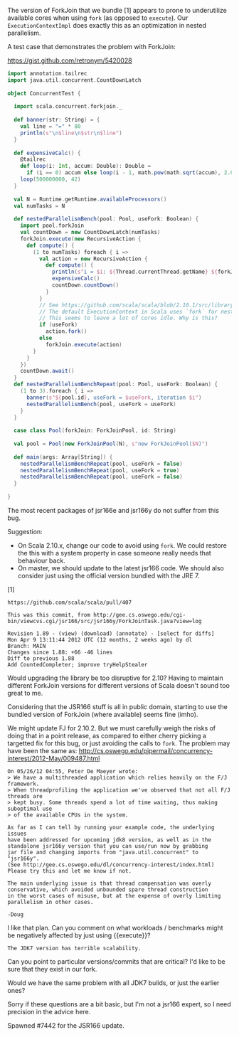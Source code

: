 The version of ForkJoin that we bundle [1] appears to prone to underutilize available cores when using `fork` (as opposed to `execute`). Our `ExecutionContextImpl` does exactly this as an optimization in nested parallelism.

A test case that demonstrates the problem with ForkJoin:

https://gist.github.com/retronym/5420028

```scala
import annotation.tailrec
import java.util.concurrent.CountDownLatch
 
object ConcurrentTest {
 
  import scala.concurrent.forkjoin._
 
  def banner(str: String) = {
    val line = "=" * 80
    println(s"\n$line\n$str\n$line")
  }
 
  def expensiveCalc() {
    @tailrec
    def loop(i: Int, accum: Double): Double =
      if (i == 0) accum else loop(i - 1, math.pow(math.sqrt(accum), 2.00001))
    loop(500000000, 42)
  }
 
  val N = Runtime.getRuntime.availableProcessors()
  val numTasks = N
 
  def nestedParallelismBench(pool: Pool, useFork: Boolean) {
    import pool.forkJoin
    val countDown = new CountDownLatch(numTasks)
    forkJoin.execute(new RecursiveAction {
      def compute() {
        (1 to numTasks) foreach { i =>
          val action = new RecursiveAction {
            def compute() {
              println(s"i = $i: ${Thread.currentThread.getName} ${forkJoin.toString.dropWhile(_ != '[')}")
              expensiveCalc()
              countDown.countDown()
            }
          }
          // See https://github.com/scala/scala/blob/2.10.1/src/library/scala/concurrent/impl/ExecutionContextImpl.scala#L118-#L120
          // The default ExecutionContext in Scala uses `fork` for nested parallelism.
          // This seems to leave a lot of cores idle. Why is this?
          if (useFork)
            action.fork()
          else
            forkJoin.execute(action)
        }
      }
    })
    countDown.await()
  }
  def nestedParallelismBenchRepeat(pool: Pool, useFork: Boolean) {
    (1 to 3).foreach { i =>
      banner(s"${pool.id}, useFork = $useFork, iteration $i")
      nestedParallelismBench(pool, useFork = useFork)
    }
  }
 
  case class Pool(forkJoin: ForkJoinPool, id: String)
 
  val pool = Pool(new ForkJoinPool(N), s"new ForkJoinPool($N)")
 
  def main(args: Array[String]) {
    nestedParallelismBenchRepeat(pool, useFork = false)
    nestedParallelismBenchRepeat(pool, useFork = true)
    nestedParallelismBenchRepeat(pool, useFork = false)
  }
 
}
```

The most recent packages of jsr166e and jsr166y do not suffer from this bug.

Suggestion:

 - On Scala 2.10.x, change our code to avoid using `fork`. We could restore the this with a system property in case someone really needs that behaviour back.
 - On master, we should update to the latest jsr166 code. We should also consider just using the official version bundled with the JRE 7.


[1] 

```
https://github.com/scala/scala/pull/407

This was this commit, from http://gee.cs.oswego.edu/cgi-bin/viewcvs.cgi/jsr166/src/jsr166y/ForkJoinTask.java?view=log

Revision 1.89 - (view) (download) (annotate) - [select for diffs] 
Mon Apr 9 13:11:44 2012 UTC (12 months, 2 weeks ago) by dl 
Branch: MAIN 
Changes since 1.88: +66 -46 lines 
Diff to previous 1.88
Add CountedCompleter; improve tryHelpStealer
```
Would upgrading the library be too disruptive for 2.10? Having to maintain different ForkJoin versions for different versions of Scala doesn't sound too great to me.

Considering that the JSR166 stuff is all in public domain, starting to use the bundled version of ForkJoin (where available) seems fine (imho).

We might update FJ for 2.10.2. But we must carefully weigh the risks of doing that in a point release, as compared to either cherry picking a targetted fix for this bug, or just avoiding the calls to `fork`.
The problem may have been the same as: http://cs.oswego.edu/pipermail/concurrency-interest/2012-May/009487.html

```
On 05/26/12 04:55, Peter De Maeyer wrote:
> We have a multithreaded application which relies heavily on the F/J framework.
> When threadprofiling the application we've observed that not all F/J threads are
> kept busy. Some threads spend a lot of time waiting, thus making suboptimal use
> of the available CPUs in the system.

As far as I can tell by running your example code, the underlying issues
have been addressed for upcoming jdk8 version, as well as in the
standalone jsr166y version that you can use/run now by grabbing
jar file and changing imports from "java.util.concurrent" to "jsr166y".
(See http://gee.cs.oswego.edu/dl/concurrency-interest/index.html)
Please try this and let me know if not.

The main underlying issue is that thread compensation was overly
conservative, which avoided unbounded spare thread construction
in the worst cases of misuse, but at the expense of overly limiting
parallelism in other cases.

-Doug
```
I like that plan. Can you comment on what workloads / benchmarks might be negatively affected by just using {{execute}}?

```
The JDK7 version has terrible scalability.
```

Can you point to particular versions/commits that are critical? I'd like to be sure that they exist in our fork.

Would we have the same problem with all JDK7 builds, or just the earlier ones?

Sorry if these questions are a bit basic, but I'm not a jsr166 expert, so I need precision in the advice here.



Spawned #7442 for the JSR166 update.
